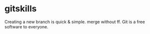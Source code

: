 # gitskills
Creating a new branch is quick & simple.
merge without ff.
Git is a free software to everyone.